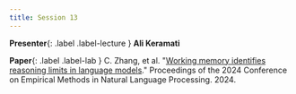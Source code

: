 ```yaml
---
title: Session 13
---
```


**Presenter**{: .label .label-lecture } **Ali Keramati**

**Paper**{: .label .label-lab } C. Zhang, et al. "[Working memory identifies reasoning limits in language models](https://aclanthology.org/2024.emnlp-main.938)." Proceedings of the 2024 Conference on Empirical Methods in Natural Language Processing. 2024.

<div id="83201050055"><script type="text/JavaScript" src="https://www.aparat.com/embed/ciui3dm?data[rnddiv]=83201050055&data[responsive]=yes&titleShow=true"></script></div>